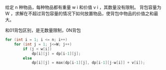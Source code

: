 给定 n 种物品，每种物品都有重量 w i 和价值 v i ，其数量没有限制。
背包容量为 W ，求解在不超过背包容量的情况下如何放置物品，使背包中物品的价值之和最大。

和01背包区别，是无数量限制，0N背包

```c++
for (int i = 1; i <= n; i++)
    for (int j = 1; j<=W; j++)
        if (j < w[i])
            dp[i][j] = dp[i-1][j];
        else
            dp[i][j] = max(dp[i-1][j], dp[i-1][j-w[i]] + v[i]);
```